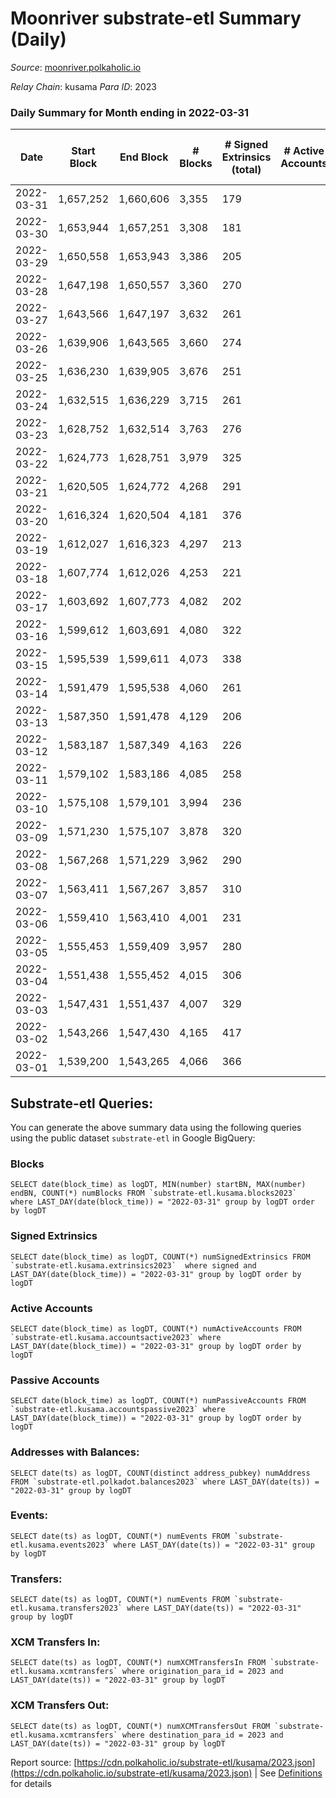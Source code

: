 # Moonriver substrate-etl Summary (Daily)

_Source_: [moonriver.polkaholic.io](https://moonriver.polkaholic.io)

*Relay Chain*: kusama
*Para ID*: 2023



### Daily Summary for Month ending in 2022-03-31


| Date | Start Block | End Block | # Blocks | # Signed Extrinsics (total) | # Active Accounts | # Passive | # New | # Addresses with Balances | # Events | # Transfers | # XCM Transfers In | # XCM Transfers Out | Issues | 
| ---- | ----------- | --------- | -------- | --------------------------- | ----------------- | --------- | ----- | ------------------------- | -------- | ----------- | ------------------ | ------------------- | ------ |
| 2022-03-31 | 1,657,252 | 1,660,606 | 3,355 | 179 |  |  |  | 527,605 | 639,440 | 14,674 ($19,024,348.43) | 83 ($148,811.81) |   |  |
| 2022-03-30 | 1,653,944 | 1,657,251 | 3,308 | 181 |  |  |  |  | 587,659 | 12,315 ($15,377,149.48) | 59 ($142,382.99) |   |  |
| 2022-03-29 | 1,650,558 | 1,653,943 | 3,386 | 205 |  |  |  |  | 656,385 | 13,727 ($27,362,715.79) | 64 ($86,102.93) |   |  |
| 2022-03-28 | 1,647,198 | 1,650,557 | 3,360 | 270 |  |  |  |  | 692,895 | 15,084 ($29,040,928.93) | 43 ($147,231.66) |   |  |
| 2022-03-27 | 1,643,566 | 1,647,197 | 3,632 | 261 |  |  |  |  | 535,148 | 9,848 ($16,670,254.02) | 44 ($116,571.26) |   |  |
| 2022-03-26 | 1,639,906 | 1,643,565 | 3,660 | 274 |  |  |  |  | 498,502 | 8,572 ($13,913,492.81) | 51 ($393,661.02) |   |  |
| 2022-03-25 | 1,636,230 | 1,639,905 | 3,676 | 251 |  |  |  |  | 585,355 | 11,146 ($23,072,044.50) | 55 ($688,259.80) |   |  |
| 2022-03-24 | 1,632,515 | 1,636,229 | 3,715 | 261 |  |  |  |  | 549,813 | 10,113 ($12,390,990.20) | 49 ($240,395.24) |   |  |
| 2022-03-23 | 1,628,752 | 1,632,514 | 3,763 | 276 |  |  |  |  | 559,464 | 10,425 ($15,030,653.46) | 53 ($316,737.99) |   |  |
| 2022-03-22 | 1,624,773 | 1,628,751 | 3,979 | 325 |  |  |  |  | 626,172 | 12,576 ($37,348,942.24) | 74 ($323,522.16) |   |  |
| 2022-03-21 | 1,620,505 | 1,624,772 | 4,268 | 291 |  |  |  |  | 622,026 | 10,042 ($15,269,653.74) | 54 ($137,345.50) |   |  |
| 2022-03-20 | 1,616,324 | 1,620,504 | 4,181 | 376 |  |  |  |  | 814,874 | 16,572 ($40,552,246.08) | 77 ($655,835.39) |   |  |
| 2022-03-19 | 1,612,027 | 1,616,323 | 4,297 | 213 |  |  |  |  | 546,276 | 8,167 ($12,411,386.59) | 49 ($143,614.12) |   |  |
| 2022-03-18 | 1,607,774 | 1,612,026 | 4,253 | 221 |  |  |  |  | 522,009 | 7,933 ($8,915,395.84) | 66 ($867,985.62) |   |  |
| 2022-03-17 | 1,603,692 | 1,607,773 | 4,082 | 202 |  |  |  |  | 539,072 | 7,704 ($10,288,531.69) | 53 ($378,925.18) |   |  |
| 2022-03-16 | 1,599,612 | 1,603,691 | 4,080 | 322 |  |  |  |  | 592,321 | 9,405 ($11,470,386.30) | 61 ($54,097.62) |   |  |
| 2022-03-15 | 1,595,539 | 1,599,611 | 4,073 | 338 |  |  |  |  | 636,704 | 10,253 ($23,177,808.93) | 62 ($49,992.70) | 4 ($9.66) |  |
| 2022-03-14 | 1,591,479 | 1,595,538 | 4,060 | 261 |  |  |  |  | 540,909 | 7,811 ($13,663,437.77) | 49 ($193,595.79) |   |  |
| 2022-03-13 | 1,587,350 | 1,591,478 | 4,129 | 206 |  |  |  |  | 509,418 | 7,526 ($13,388,378.17) | 61 ($202,305.69) |   |  |
| 2022-03-12 | 1,583,187 | 1,587,349 | 4,163 | 226 |  |  |  |  | 476,691 | 6,291 ($18,771,549.45) | 55 ($96,748.59) |   |  |
| 2022-03-11 | 1,579,102 | 1,583,186 | 4,085 | 258 |  |  |  |  | 592,914 | 8,262 ($12,360,535.52) | 94 ($325,244.60) |   |  |
| 2022-03-10 | 1,575,108 | 1,579,101 | 3,994 | 236 |  |  |  |  | 613,959 | 9,856 ($19,662,775.94) | 94 ($156,144.38) | 1 ($0.51) |  |
| 2022-03-09 | 1,571,230 | 1,575,107 | 3,878 | 320 |  |  |  |  | 690,533 | 12,405 ($15,850,256.47) | 79 ($142,589.07) |   |  |
| 2022-03-08 | 1,567,268 | 1,571,229 | 3,962 | 290 |  |  |  |  | 564,741 | 8,156 ($13,524,090.18) | 41 ($287,256.97) |   |  |
| 2022-03-07 | 1,563,411 | 1,567,267 | 3,857 | 310 |  |  |  |  | 693,926 | 9,529 ($13,736,942.77) | 16 ($24,851.13) |   |  |
| 2022-03-06 | 1,559,410 | 1,563,410 | 4,001 | 231 |  |  |  |  | 585,104 | 7,572 ($10,476,790.14) | 19 ($37,609.69) |   |  |
| 2022-03-05 | 1,555,453 | 1,559,409 | 3,957 | 280 |  |  |  |  | 624,640 | 7,481 ($11,237,269.98) | 49 ($92,393.46) |   |  |
| 2022-03-04 | 1,551,438 | 1,555,452 | 4,015 | 306 |  |  |  |  | 645,676 | 8,670 ($13,590,993.16) | 27 ($45,552.53) |   |  |
| 2022-03-03 | 1,547,431 | 1,551,437 | 4,007 | 329 |  |  |  |  | 658,377 | 9,575 ($15,161,104.02) | 57 ($129,714.75) |   |  |
| 2022-03-02 | 1,543,266 | 1,547,430 | 4,165 | 417 |  |  |  |  | 728,141 | 10,986 ($22,102,521.51) | 54 ($211,920.00) |   |  |
| 2022-03-01 | 1,539,200 | 1,543,265 | 4,066 | 366 |  |  |  |  | 677,819 | 11,383 ($28,656,160.80) | 45 ($251,556.51) |   |  |

## Substrate-etl Queries:
You can generate the above summary data using the following queries using the public dataset `substrate-etl` in Google BigQuery:


### Blocks
```
SELECT date(block_time) as logDT, MIN(number) startBN, MAX(number) endBN, COUNT(*) numBlocks FROM `substrate-etl.kusama.blocks2023`  where LAST_DAY(date(block_time)) = "2022-03-31" group by logDT order by logDT
```


### Signed Extrinsics
```
SELECT date(block_time) as logDT, COUNT(*) numSignedExtrinsics FROM `substrate-etl.kusama.extrinsics2023`  where signed and LAST_DAY(date(block_time)) = "2022-03-31" group by logDT order by logDT
```


### Active Accounts
```
SELECT date(block_time) as logDT, COUNT(*) numActiveAccounts FROM `substrate-etl.kusama.accountsactive2023` where LAST_DAY(date(block_time)) = "2022-03-31" group by logDT order by logDT
```


### Passive Accounts
```
SELECT date(block_time) as logDT, COUNT(*) numPassiveAccounts FROM `substrate-etl.kusama.accountspassive2023` where LAST_DAY(date(block_time)) = "2022-03-31" group by logDT order by logDT
```


### Addresses with Balances:
```
SELECT date(ts) as logDT, COUNT(distinct address_pubkey) numAddress FROM `substrate-etl.polkadot.balances2023` where LAST_DAY(date(ts)) = "2022-03-31" group by logDT
```


### Events:
```
SELECT date(ts) as logDT, COUNT(*) numEvents FROM `substrate-etl.kusama.events2023` where LAST_DAY(date(ts)) = "2022-03-31" group by logDT
```


### Transfers:
```
SELECT date(ts) as logDT, COUNT(*) numEvents FROM `substrate-etl.kusama.transfers2023` where LAST_DAY(date(ts)) = "2022-03-31" group by logDT
```


### XCM Transfers In:
```
SELECT date(ts) as logDT, COUNT(*) numXCMTransfersIn FROM `substrate-etl.kusama.xcmtransfers` where origination_para_id = 2023 and LAST_DAY(date(ts)) = "2022-03-31" group by logDT
```


### XCM Transfers Out:
```
SELECT date(ts) as logDT, COUNT(*) numXCMTransfersOut FROM `substrate-etl.kusama.xcmtransfers` where destination_para_id = 2023 and LAST_DAY(date(ts)) = "2022-03-31" group by logDT
```



Report source: [https://cdn.polkaholic.io/substrate-etl/kusama/2023.json](https://cdn.polkaholic.io/substrate-etl/kusama/2023.json) | See [Definitions](/DEFINITIONS.md) for details
